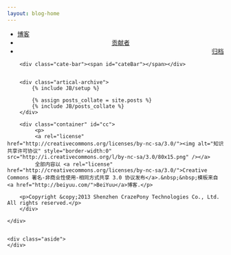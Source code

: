```yaml
---
layout: blog-home
---
```


<div class="index-content project">
    <div class="section">
        <ul class="artical-cate">
            <li><a href="/blog/"><span>博客</span></a></li>
            <li style="text-align:center"><a href="/blog/about-us.html"><span>贡献者</span></a></li>
            <li class="on" style="text-align:right"><a href="/blog/blog-archive.html"><span>归档</span></a></li>
        </ul>

        <div class="cate-bar"><span id="cateBar"></span></div>


        <div class="artical-archive">
            {% include JB/setup %}

            {% assign posts_collate = site.posts %}
            {% include JB/posts_collate %}
        </div>

        <div class="container" id="cc">
             <p>
             <a rel="license" href="http://creativecommons.org/licenses/by-nc-sa/3.0/"><img alt="知识共享许可协议" style="border-width:0" src="http://i.creativecommons.org/l/by-nc-sa/3.0/80x15.png" /></a>
             全部内容以 <a rel="license" href="http://creativecommons.org/licenses/by-nc-sa/3.0/">Creative Commons 署名-非商业性使用-相同方式共享 3.0 协议发布</a>.&nbsp;&nbsp;模板来自<a href="http://beiyuu.com/">BeiYuu</a>博客.</p>

        <p>Copyright &copy;2013 Shenzhen CrazePony Technologies Co., Ltd. All rights reserved.</p>
        </div>

    </div>


    <div class="aside">
    </div>
</div>
